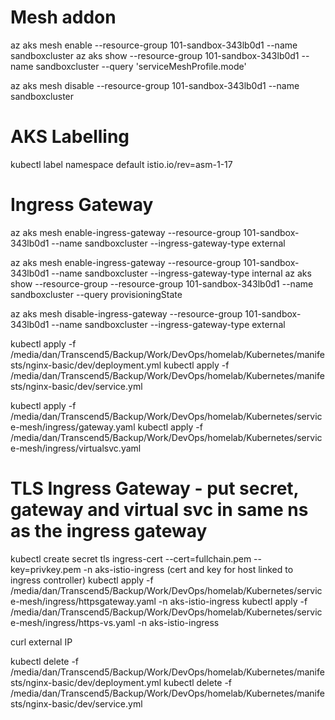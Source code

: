 # Mesh addon
az aks mesh enable --resource-group 101-sandbox-343lb0d1 --name sandboxcluster
az aks show --resource-group 101-sandbox-343lb0d1 --name sandboxcluster  --query 'serviceMeshProfile.mode'

az aks mesh disable --resource-group 101-sandbox-343lb0d1 --name sandboxcluster

# AKS Labelling
kubectl label namespace default istio.io/rev=asm-1-17

# Ingress Gateway

az aks mesh enable-ingress-gateway --resource-group 101-sandbox-343lb0d1 --name sandboxcluster --ingress-gateway-type external

az aks mesh enable-ingress-gateway --resource-group 101-sandbox-343lb0d1 --name sandboxcluster --ingress-gateway-type internal
az aks show --resource-group --resource-group 101-sandbox-343lb0d1 --name sandboxcluster --query provisioningState


az aks mesh disable-ingress-gateway --resource-group 101-sandbox-343lb0d1 --name sandboxcluster  --ingress-gateway-type external


kubectl apply -f /media/dan/Transcend5/Backup/Work/DevOps/homelab/Kubernetes/manifests/nginx-basic/dev/deployment.yml
kubectl apply -f /media/dan/Transcend5/Backup/Work/DevOps/homelab/Kubernetes/manifests/nginx-basic/dev/service.yml

kubectl apply -f /media/dan/Transcend5/Backup/Work/DevOps/homelab/Kubernetes/service-mesh/ingress/gateway.yaml
kubectl apply -f /media/dan/Transcend5/Backup/Work/DevOps/homelab/Kubernetes/service-mesh/ingress/virtualsvc.yaml

# TLS Ingress Gateway - put secret, gateway and virtual svc in same ns as the ingress gateway
kubectl create secret tls ingress-cert --cert=fullchain.pem --key=privkey.pem -n aks-istio-ingress  (cert and key for host linked to ingress controller)
kubectl apply -f /media/dan/Transcend5/Backup/Work/DevOps/homelab/Kubernetes/service-mesh/ingress/httpsgateway.yaml -n aks-istio-ingress
kubectl apply -f /media/dan/Transcend5/Backup/Work/DevOps/homelab/Kubernetes/service-mesh/ingress/https-vs.yaml -n aks-istio-ingress

curl external IP

kubectl delete -f /media/dan/Transcend5/Backup/Work/DevOps/homelab/Kubernetes/manifests/nginx-basic/dev/deployment.yml
kubectl delete -f /media/dan/Transcend5/Backup/Work/DevOps/homelab/Kubernetes/manifests/nginx-basic/dev/service.yml